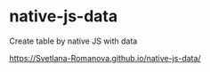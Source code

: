 # native-js-data
Create table by native JS with data

https://Svetlana-Romanova.github.io/native-js-data/
